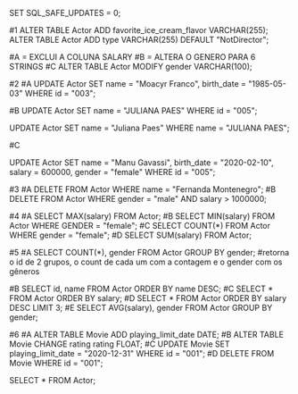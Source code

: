 
SET SQL_SAFE_UPDATES = 0;

#1
ALTER TABLE Actor ADD favorite_ice_cream_flavor VARCHAR(255);
ALTER TABLE Actor ADD type VARCHAR(255) DEFAULT "NotDirector";

#A = EXCLUI A COLUNA SALARY
#B = ALTERA O GENERO PARA 6 STRINGS
#C 
ALTER TABLE Actor MODIFY gender VARCHAR(100);

#2
#A
UPDATE Actor
SET 
name = "Moacyr Franco",
birth_date = "1985-05-03"
WHERE id = "003";

#B 
UPDATE Actor
SET name = "JULIANA PAES"
WHERE id = "005";

UPDATE Actor
SET name = "Juliana Paes"
WHERE name = "JULIANA PAES";

#C

UPDATE Actor
SET 
name = "Manu Gavassi",
birth_date = "2020-02-10",
salary = 600000,
gender = "female"
WHERE id = "005";



#3
#A
DELETE FROM Actor WHERE name = "Fernanda Montenegro";
#B
DELETE FROM Actor
WHERE
	gender = "male" AND
	salary > 1000000;

#4
#A 
SELECT MAX(salary) FROM Actor;
#B
SELECT MIN(salary) FROM Actor WHERE GENDER = "female";
#C
SELECT COUNT(*) FROM Actor WHERE gender = "female";
#D 
SELECT SUM(salary) FROM Actor;

#5
#A 
SELECT COUNT(*), gender
FROM Actor
GROUP BY gender;
#retorna o id de 2 grupos, o count de cada um com a contagem  e o gender com os gêneros

#B
SELECT id, name FROM Actor
ORDER BY name DESC;
#C
SELECT * FROM Actor
ORDER BY salary;
#D
SELECT * FROM Actor
ORDER BY salary DESC
LIMIT 3;
#E 
SELECT AVG(salary), gender FROM Actor
GROUP BY gender;

#6
#A
ALTER TABLE Movie ADD playing_limit_date DATE;
#B
ALTER TABLE Movie CHANGE rating rating FLOAT;
#C
UPDATE Movie
SET
playing_limit_date = "2020-12-31"
WHERE id = "001";
#D
DELETE FROM Movie WHERE id = "001";
   
SELECT * FROM Actor;
